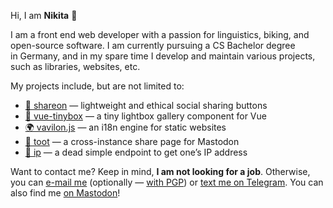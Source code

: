 Hi, I am **Nikita** 👋

I am a front end web developer with a passion for linguistics, biking, and open-source software. I am currently pursuing a CS Bachelor degree in Germany, and in my spare time I develop and maintain various projects, such as libraries, websites, etc.

My projects include, but are not limited to:

* [📯 shareon](https://shareon.js.org/) — lightweight and ethical social sharing buttons
* [🌌 vue-tinybox](https://os.karamoff.dev/vue-tinybox) — a tiny lightbox gallery component for Vue
* [🌍 vavilon.js](https://vavilon.js.org/) — an i18n engine for static websites
* [🐘 toot](https://toot.karamoff.dev/) — a cross-instance share page for Mastodon
* [📮 ip](https://github.com/NickKaramoff/ip) — a dead simple endpoint to get one’s IP address

Want to contact me? Keep in mind, **I am not looking for a job**. Otherwise, you can [e-mail me](mailto:nick@karamoff.dev) (optionally — [with PGP](https://github.com/NickKaramoff/pgp)) or [text me on Telegram](https://t.me/NickKaramoff). You can also find me <a rel="me" href="https://fosstodon.org/@NickKaramoff">on Mastodon</a>!
